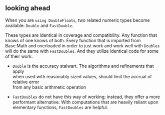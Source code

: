 

## looking ahead

When you are `using DoubleFloats`, two related numeric types become available: `Double` and `FastDouble`.

These types are identical in coverage and compatibility. Any function that knows of one knows of both.
Every function that is imported from Base.Math and overloaded in order to just work and work well with
`Doubles` will do the same with `FastDoubles`.  And they utilize identical code for some of their work.


- `Double` is the accuracy stalwart.  The algorithms and refinements that apply    
when used with reasonably sized values, should limit the accrual of relative error    
from any basic arithmetic operation 

- `FastDoubles` do not have this way of working; instead, they offer a more    
performant alternative. With computations that are heavily reliant upon    
elementary functions, `FastDoubles` are helpful.
